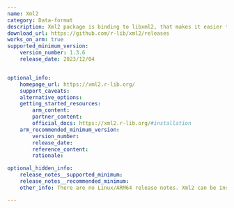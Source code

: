 ```yaml
---
name: Xml2
category: Data-format
description: Xml2 package is binding to libxml2, that makes it easier to work with XML and HTML from R.
download_url: https://github.com/r-lib/xml2/releases
works_on_arm: true
supported_minimum_version:
    version_number: 1.3.6
    release_date: 2023/12/04


optional_info:
    homepage_url: https://xml2.r-lib.org/
    support_caveats:
    alternative_options:
    getting_started_resources:
        arm_content:
        partner_content:
        official_docs: https://xml2.r-lib.org/#installation
    arm_recommended_minimum_version:
        version_number:
        release_date:
        reference_content:
        rationale:

optional_hidden_info:
    release_notes__supported_minimum:
    release_notes__recommended_minimum:
    other_info: There are no Linux/ARM64 release notes. Xml2 can be installed from version 1.3.6 on Neoverse N1, using pak in R, via "pak::pkg_install("r-lib/xml2@v1.3.6")".

---
```

